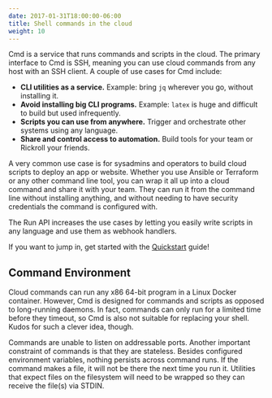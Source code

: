 ```yaml
---
date: 2017-01-31T18:00:00-06:00
title: Shell commands in the cloud
weight: 10
---
```


Cmd is a service that runs commands and scripts in the cloud. The primary
interface to Cmd is SSH, meaning you can use cloud commands from any host
with an SSH client. A couple of use cases for Cmd include:

 * **CLI utilities as a service.** Example: bring `jq` wherever you go, without installing it.
 * **Avoid installing big CLI programs.** Example: `latex` is huge and difficult to build but used infrequently.
 * **Scripts you can use from anywhere.** Trigger and orchestrate other systems using any language.
 * **Share and control access to automation.** Build tools for your team or Rickroll your friends.

A very common use case is for sysadmins and operators to build cloud scripts to deploy an app or website. Whether you use Ansible or Terraform or any other command line tool, you can wrap it all up into a cloud command and share it with your team. They can run it from the command line without installing anything, and without needing to have security credentials the command is configured with.

The Run API increases the use cases by letting you easily write scripts in any language and use them as webhook handlers.

If you want to jump in, get started with the [Quickstart](/quickstart/) guide!

## Command Environment

Cloud commands can run any x86 64-bit program in a Linux Docker container.
However, Cmd is designed for commands and scripts as opposed to long-running
daemons. In fact, commands can only run for a limited time before they timeout,
so Cmd is also not suitable for replacing your shell. Kudos for such a clever
idea, though.

Commands are unable to listen on addressable ports. Another important constraint
of commands is that they are stateless. Besides configured environment
variables, nothing persists across command runs. If the command makes a file, it
will not be there the next time you run it. Utilities that expect files on the
filesystem will need to be wrapped so they can receive the file(s) via STDIN.
